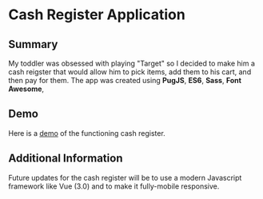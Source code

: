 # Cash Register Application

## Summary
My toddler was obsessed with playing "Target" so I decided to make him a cash reigster that would allow him to pick items, add them to his cart, and then pay for them. The app was created using __PugJS__, __ES6__, __Sass__, __Font Awesome__, 
## Demo
Here is a [demo](http://jacks-cash-register.s3-website-us-east-1.amazonaws.com) of the functioning cash register.

## Additional Information
Future updates for the cash register will be to use a modern Javascript framework like Vue (3.0) and to make it fully-mobile responsive.

